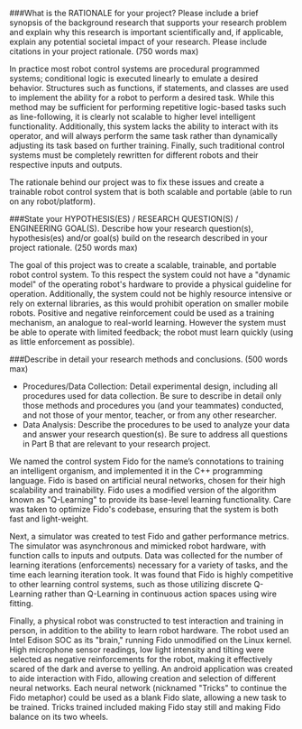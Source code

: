 ###What is the RATIONALE for your project? Please include a brief synopsis of the background research that supports your research problem and explain why this research is important scientifically and, if applicable, explain any potential societal impact of your research. Please include citations in your project rationale. (750 words max)

In practice most robot control systems are procedural programmed systems; conditional logic is executed linearly to emulate a desired behavior.  Structures such as functions, if statements, and classes are used to implement the ability for a robot to perform a desired task.   While this method may be sufficient for performing repetitive logic-based tasks such as line-following, it is clearly not scalable to higher level intelligent functionality.   Additionally, this system lacks the ability to interact with its operator, and will always perform the same task rather than  dynamically adjusting its task based on further training.  Finally, such traditional control systems must be completely rewritten for different robots and their respective inputs and outputs.

The rationale behind our project was to fix these issues and create a trainable robot control system that is both scalable and portable (able to run on any robot/platform). 

###State your HYPOTHESIS(ES) / RESEARCH QUESTION(S) / ENGINEERING GOAL(S). Describe how your research question(s), hypothesis(es) and/or goal(s) build on the research described in your project rationale. (250 words max) 

The goal of this project was to create a scalable, trainable, and portable robot control system.  To this respect the system could not have a "dynamic model" of the operating robot's hardware to provide a physical guideline for operation.  Additionally, the system could not be highly resource intensive or rely on external libraries, as this would prohibit operation on smaller mobile robots.  Positive and negative reinforcement could be used as a training mechanism, an analogue to real-world learning.  However the system must be able to operate with limited feedback; the robot must learn quickly (using as little enforcement as possible).


###Describe in detail your research methods and conclusions. (500 words max)
- Procedures/Data Collection: Detail experimental design, including all procedures used for data collection. Be sure to describe in detail only those methods and procedures you (and your teammates) conducted, and not those of your mentor, teacher, or from any other researcher.
- Data Analysis: Describe the procedures to be used to analyze your data and answer your research question(s). Be sure to address all questions in Part B that are relevant to your research project.

We named the control system Fido for the name’s connotations to training an intelligent organism, and implemented it in the C++ programming language.  Fido is based on artificial neural networks, chosen for their high scalability and trainability.  Fido uses a modified version of the algorithm known as "Q-Learning" to provide its base-level learning functionality.  Care was taken to optimize Fido's codebase, ensuring that the system is both fast and light-weight.  

Next, a simulator was created to test Fido and gather performance metrics.  The simulator was asynchronous and mimicked robot hardware, with function calls to inputs and outputs.   Data was collected for the number of learning iterations (enforcements) necessary for a variety of tasks, and the time each learning iteration took.  It was found that Fido is highly competitive to other learning control systems, such as those utilizing discrete Q-Learning rather than Q-Learning in continuous action spaces using wire fitting.

Finally, a physical robot was constructed to test interaction and training in person, in addition to the ability to learn robot hardware.  The robot used an Intel Edison SOC as its "brain," running Fido unmodified on the Linux kernel.  High microphone sensor readings, low light intensity and tilting were selected as negative reinforcements for the robot, making it effectively scared of the dark and averse to yelling.  An android application was created to aide interaction with Fido, allowing creation and selection of different neural networks.  Each neural network (nicknamed "Tricks" to continue the Fido metaphor) could be used as a blank Fido slate, allowing a new task to be trained.   Tricks trained included making Fido stay still and making Fido balance on its two wheels.

